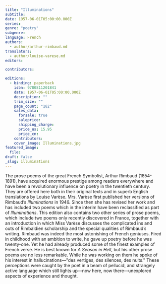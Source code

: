 ```yaml
---
title: "Illuminations"
subtitle:
date: 1957-06-01T05:00:00.000Z
series:
genre: "poetry"
subgenre:
language: French
authors:
  - author/arthur-rimbaud.md
translators:
  - author/louise-varese.md
editors:

contributors:

editions:
  - binding: paperback
    isbn: 9780811201841
    date: 1957-06-01T05:00:00.000Z
    description: ""
    trim_size: ""
    page_count: "182"
    sales_data:
      forsale: true
      saleprice:
      shipping_charge:
      price_us: 15.95
      price_cn:
    contributors:
    cover_image: Illuminations.jpg
featured_image:
  file:
draft: false
_slug: illuminations
---
```


The prose poems of the great French Symbolist, Arthur Rimbaud (1854-1891), have acquired enormous prestige among readers everywhere and have been a revolutionary influence on poetry in the twentieth century. They are offered here both in their original texts and in superb English translations by Louise Varèse. Mrs. Varèse first published her versions of Rimbaud’s _Illuminations_ in 1946. Since then she has revised her work and has included two poems which in the interim have been reclassified as part of _Illuminations_. This edition also contains two other series of prose poems, which include two poems only recently discovered in France, together with an introduction in which Miss Varèse discusses the complicated ins and outs of Rimbaldien scholarship and the special qualities of Rimbaud’s writing. Rimbaud was indeed the most astonishing of French geniuses. Fired in childhood with an ambition to write, he gave up poetry before he was twenty-one. Yet he had already produced some of the finest examples of French verse. He is best known for _A Season in Hell_, but his other prose poems are no less remarkable. While he was working on them he spoke of his interest in hallucinations––"des vertiges, des silences, des nuits." These perceptions were caught by the poet in a beam of pellucid, and strangely active language which still lights up––now here, now there––unexplored aspects of experience and thought.

